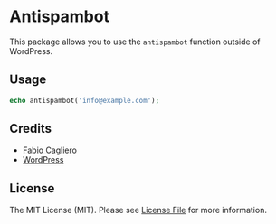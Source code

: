 # Antispambot
This package allows you to use the `antispambot` function outside of WordPress.

## Usage
```php
echo antispambot('info@example.com');
```

## Credits
- [Fabio Cagliero](https://github.com/fab120)
- [WordPress](https://wordpress.org/)

## License
The MIT License (MIT). Please see [License File](LICENSE) for more information.
